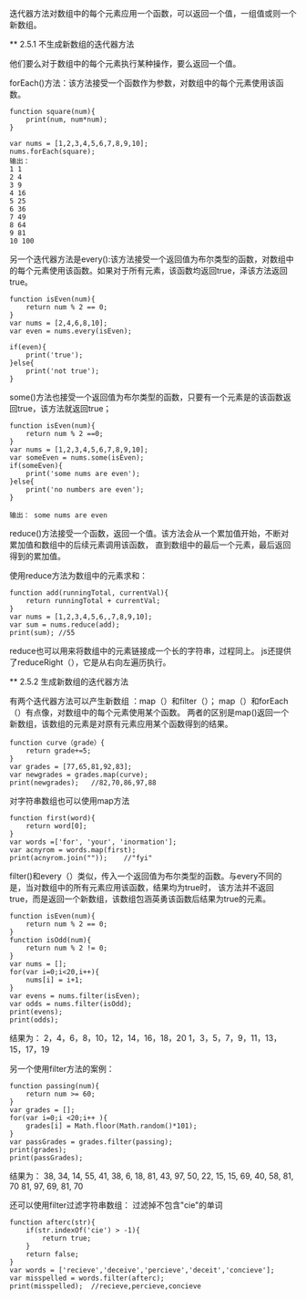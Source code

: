 迭代器方法对数组中的每个元素应用一个函数，可以返回一个值，一组值或则一个新数组。

** 2.5.1 不生成新数组的迭代器方法

他们要么对于数组中的每个元素执行某种操作，要么返回一个值。

forEach()方法：该方法接受一个函数作为参数，对数组中的每个元素使用该函数。
```
function square(num){
    print(num, num*num);
}

var nums = [1,2,3,4,5,6,7,8,9,10];
nums.forEach(square);
输出：
1 1
2 4
3 9
4 16
5 25
6 36
7 49 
8 64
9 81
10 100
```

另一个迭代器方法是every():该方法接受一个返回值为布尔类型的函数，对数组中的每个元素使用该函数。如果对于所有元素，该函数均返回true，泽该方法返回true。
```
function isEven(num){
    return num % 2 == 0;
}
var nums = [2,4,6,8,10];
var even = nums.every(isEven);

if(even){
    print('true');
}else{
    print('not true');
}
```

some()方法也接受一个返回值为布尔类型的函数，只要有一个元素是的该函数返回true，该方法就返回true；
```
function isEven(num){
    return num % 2 ==0;
}
var nums = [1,2,3,4,5,6,7,8,9,10];
var someEven = nums.some(isEven);
if(someEven){
    print('some nums are even');
}else{
    print('no numbers are even');
}

输出： some nums are even
```
reduce()方法接受一个函数，返回一个值。该方法会从一个累加值开始，不断对累加值和数组中的后续元素调用该函数，
直到数组中的最后一个元素，最后返回得到的累加值。

使用reduce方法为数组中的元素求和：
```
function add(runningTotal, currentVal){
    return runningTotal + currentVal;
}
var nums = [1,2,3,4,5,6,,7,8,9,10];
var sum = nums.reduce(add);
print(sum); //55
```
reduce也可以用来将数组中的元素链接成一个长的字符串，过程同上。
js还提供了reduceRight（），它是从右向左遍历执行。

** 2.5.2 生成新数组的迭代器方法

有两个迭代器方法可以产生新数组 ：map（）和filter（）；
map（）和forEach（）有点像，对数组中的每个元素使用某个函数。
两者的区别是map()返回一个新数组，该数组的元素是对原有元素应用某个函数得到的结果。
```
function curve（grade）{
    return grade+=5;
}
var grades = [77,65,81,92,83];
var newgrades = grades.map(curve);
print(newgrades);   //82,70,86,97,88
```

对字符串数组也可以使用map方法
```
function first(word){
    return word[0];
}
var words =['for', 'your', 'inormation'];
var acnyrom = words.map(first);
print(acnyrom.join(""));    //"fyi"
```

filter()和every（）类似，传入一个返回值为布尔类型的函数。与every不同的是，当对数组中的所有元素应用该函数，结果均为true时，
该方法并不返回true，而是返回一个新数组，该数组包涵英勇该函数后结果为true的元素。
```
function isEven(num){
    return num % 2 == 0;
}
function isOdd(num){
    return num % 2 != 0;
}
var nums = [];
for(var i=0;i<20,i++){
    nums[i] = i+1;
}
var evens = nums.filter(isEven);
var odds = nums.filter(isOdd);
print(evens);
print(odds);
```
结果为：
2，4，6，8，10，12，14，16，18，20
1，3，5，7，9，11，13，15，17，19

另一个使用filter方法的案例：

```
function passing(num){
    return num >= 60;
}
var grades = [];
for(var i=0;i <20;i++ ){
    grades[i] = Math.floor(Math.random()*101);
}
var passGrades = grades.filter(passing);
print(grades);
print(passGrades);
```
结果为：
38, 34, 14, 55, 41, 38, 6, 18, 81, 43, 97, 50, 22, 15, 15, 69, 40, 58, 81, 70
81, 97, 69, 81, 70

还可以使用filter过滤字符串数组：
过滤掉不包含"cie"的单词
```
function afterc(str){
    if(str.indexOf('cie') > -1){
        return true;
    }
    return false;
}
var words = ['recieve','deceive','percieve','deceit','concieve'];
var misspelled = words.filter(afterc);
print(misspelled);  //recieve,percieve,concieve
```


